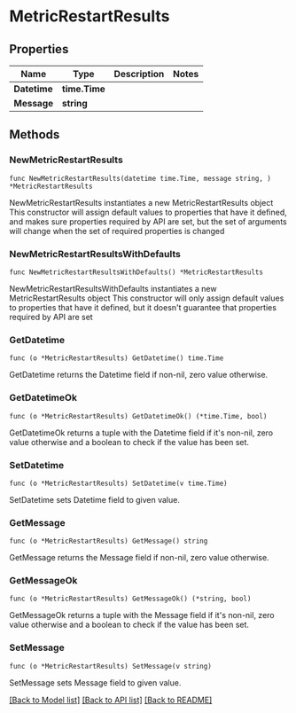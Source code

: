 # MetricRestartResults

## Properties

Name | Type | Description | Notes
------------ | ------------- | ------------- | -------------
**Datetime** | **time.Time** |  | 
**Message** | **string** |  | 

## Methods

### NewMetricRestartResults

`func NewMetricRestartResults(datetime time.Time, message string, ) *MetricRestartResults`

NewMetricRestartResults instantiates a new MetricRestartResults object
This constructor will assign default values to properties that have it defined,
and makes sure properties required by API are set, but the set of arguments
will change when the set of required properties is changed

### NewMetricRestartResultsWithDefaults

`func NewMetricRestartResultsWithDefaults() *MetricRestartResults`

NewMetricRestartResultsWithDefaults instantiates a new MetricRestartResults object
This constructor will only assign default values to properties that have it defined,
but it doesn't guarantee that properties required by API are set

### GetDatetime

`func (o *MetricRestartResults) GetDatetime() time.Time`

GetDatetime returns the Datetime field if non-nil, zero value otherwise.

### GetDatetimeOk

`func (o *MetricRestartResults) GetDatetimeOk() (*time.Time, bool)`

GetDatetimeOk returns a tuple with the Datetime field if it's non-nil, zero value otherwise
and a boolean to check if the value has been set.

### SetDatetime

`func (o *MetricRestartResults) SetDatetime(v time.Time)`

SetDatetime sets Datetime field to given value.


### GetMessage

`func (o *MetricRestartResults) GetMessage() string`

GetMessage returns the Message field if non-nil, zero value otherwise.

### GetMessageOk

`func (o *MetricRestartResults) GetMessageOk() (*string, bool)`

GetMessageOk returns a tuple with the Message field if it's non-nil, zero value otherwise
and a boolean to check if the value has been set.

### SetMessage

`func (o *MetricRestartResults) SetMessage(v string)`

SetMessage sets Message field to given value.



[[Back to Model list]](../README.md#documentation-for-models) [[Back to API list]](../README.md#documentation-for-api-endpoints) [[Back to README]](../README.md)


